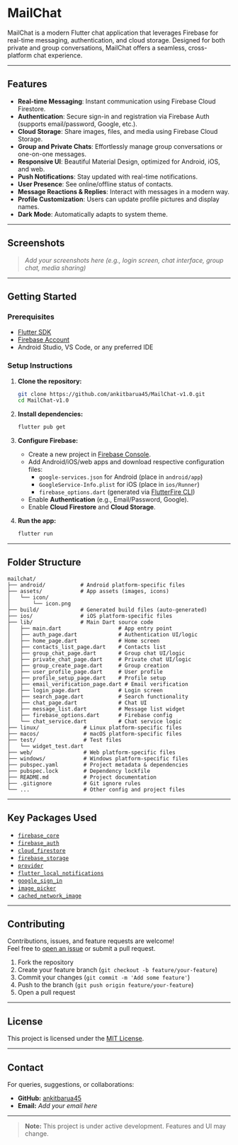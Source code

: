 # MailChat

MailChat is a modern Flutter chat application that leverages Firebase for real-time messaging, authentication, and cloud storage. Designed for both private and group conversations, MailChat offers a seamless, cross-platform chat experience.

---

## Features

- **Real-time Messaging**: Instant communication using Firebase Cloud Firestore.
- **Authentication**: Secure sign-in and registration via Firebase Auth (supports email/password, Google, etc.).
- **Cloud Storage**: Share images, files, and media using Firebase Cloud Storage.
- **Group and Private Chats**: Effortlessly manage group conversations or one-on-one messages.
- **Responsive UI**: Beautiful Material Design, optimized for Android, iOS, and web.
- **Push Notifications**: Stay updated with real-time notifications.
- **User Presence**: See online/offline status of contacts.
- **Message Reactions & Replies**: Interact with messages in a modern way.
- **Profile Customization**: Users can update profile pictures and display names.
- **Dark Mode**: Automatically adapts to system theme.

---

## Screenshots

> _Add your screenshots here (e.g., login screen, chat interface, group chat, media sharing)_

---

## Getting Started

### Prerequisites

- [Flutter SDK](https://flutter.dev/docs/get-started/install)
- [Firebase Account](https://firebase.google.com/)
- Android Studio, VS Code, or any preferred IDE

### Setup Instructions

1. **Clone the repository:**
    ```bash
    git clone https://github.com/ankitbarua45/MailChat-v1.0.git
    cd MailChat-v1.0
    ```

2. **Install dependencies:**
    ```bash
    flutter pub get
    ```

3. **Configure Firebase:**
    - Create a new project in [Firebase Console](https://console.firebase.google.com/).
    - Add Android/iOS/web apps and download respective configuration files:
        - `google-services.json` for Android (place in `android/app`)
        - `GoogleService-Info.plist` for iOS (place in `ios/Runner`)
        - `firebase_options.dart` (generated via [FlutterFire CLI](https://firebase.flutter.dev/docs/cli/))
    - Enable **Authentication** (e.g., Email/Password, Google).
    - Enable **Cloud Firestore** and **Cloud Storage**.

4. **Run the app:**
    ```bash
    flutter run
    ```

---

## Folder Structure

```
mailchat/
├── android/           # Android platform-specific files
├── assets/            # App assets (images, icons)
│   └── icon/
│       └── icon.png
├── build/             # Generated build files (auto-generated)
├── ios/               # iOS platform-specific files
├── lib/               # Main Dart source code
│   ├── main.dart                  # App entry point
│   ├── auth_page.dart             # Authentication UI/logic
│   ├── home_page.dart             # Home screen
│   ├── contacts_list_page.dart    # Contacts list
│   ├── group_chat_page.dart       # Group chat UI/logic
│   ├── private_chat_page.dart     # Private chat UI/logic
│   ├── group_create_page.dart     # Group creation
│   ├── user_profile_page.dart     # User profile
│   ├── profile_setup_page.dart    # Profile setup
│   ├── email_verification_page.dart # Email verification
│   ├── login_page.dart            # Login screen
│   ├── search_page.dart           # Search functionality
│   ├── chat_page.dart             # Chat UI
│   ├── message_list.dart          # Message list widget
│   ├── firebase_options.dart      # Firebase config
│   └── chat_service.dart          # Chat service logic
├── linux/              # Linux platform-specific files
├── macos/              # macOS platform-specific files
├── test/               # Test files
│   └── widget_test.dart
├── web/                # Web platform-specific files
├── windows/            # Windows platform-specific files
├── pubspec.yaml        # Project metadata & dependencies
├── pubspec.lock        # Dependency lockfile
├── README.md           # Project documentation
├── .gitignore          # Git ignore rules
└── ...                 # Other config and project files
```

---

## Key Packages Used

- [`firebase_core`](https://pub.dev/packages/firebase_core)
- [`firebase_auth`](https://pub.dev/packages/firebase_auth)
- [`cloud_firestore`](https://pub.dev/packages/cloud_firestore)
- [`firebase_storage`](https://pub.dev/packages/firebase_storage)
- [`provider`](https://pub.dev/packages/provider)
- [`flutter_local_notifications`](https://pub.dev/packages/flutter_local_notifications)
- [`google_sign_in`](https://pub.dev/packages/google_sign_in)
- [`image_picker`](https://pub.dev/packages/image_picker)
- [`cached_network_image`](https://pub.dev/packages/cached_network_image)

---

## Contributing

Contributions, issues, and feature requests are welcome!  
Feel free to [open an issue](https://github.com/ankitbarua45/MailChat-v1.0/issues) or submit a pull request.

1. Fork the repository
2. Create your feature branch (`git checkout -b feature/your-feature`)
3. Commit your changes (`git commit -m 'Add some feature'`)
4. Push to the branch (`git push origin feature/your-feature`)
5. Open a pull request

---

## License

This project is licensed under the [MIT License](LICENSE).

---

## Contact

For queries, suggestions, or collaborations:

- **GitHub:** [ankitbarua45](https://github.com/ankitbarua45)
- **Email:** _Add your email here_

---

> **Note:** This project is under active development. Features and UI may change.
